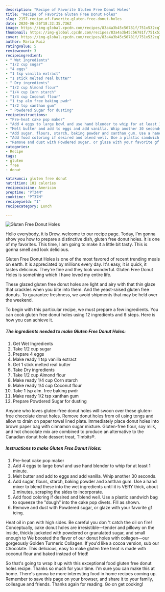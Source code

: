 ```yaml
---
description: "Recipe of Favorite Gluten Free Donut Holes"
title: "Recipe of Favorite Gluten Free Donut Holes"
slug: 2157-recipe-of-favorite-gluten-free-donut-holes
date: 2020-06-26T18:32:35.736Z
image: https://img-global.cpcdn.com/recipes/83a4a3b45c56781f/751x532cq70/gluten-free-donut-holes-recipe-main-photo.jpg
thumbnail: https://img-global.cpcdn.com/recipes/83a4a3b45c56781f/751x532cq70/gluten-free-donut-holes-recipe-main-photo.jpg
cover: https://img-global.cpcdn.com/recipes/83a4a3b45c56781f/751x532cq70/gluten-free-donut-holes-recipe-main-photo.jpg
author: Maria Ruiz
ratingvalue: 5
reviewcount: 3
recipeingredient:
- " Wet Ingredients"
- "1/2 cup sugar"
- "4 eggs"
- "1 tsp vanilla extract"
- "1 stick melted real butter"
- " Dry ingredients"
- "1/2 cup Almond flour"
- "1/4 cup Corn starch"
- "1/4 cup Coconut flour"
- "1 tsp alm free baking pwdr"
- "1/2 tsp xanthan gum"
- " Powdered Sugar for dusting"
recipeinstructions:
- "Pre-heat cake pop maker"
- "Add 4 eggs to large bowl and use hand blender to whip for at least 1 minute."
- "Melt butter and add to eggs and add vanilla. Whip another 30 seconds."
- "Add sugar, flours, starch, baking powder and xanthan gum. Use a hand mixer to blend these into the wet ingredients until it is VERY thick, about 2 minutes, scraping the sides to incorporate."
- "Add food coloring if desired and blend well. Use a plastic sandwich bag to squeeze the &#34;dough&#34; into the cake pop divets. Fill as shown."
- "Remove and dust with Powdered sugar, or glaze with your favorite gf icing."
categories:
- Recipe
tags:
- gluten
- free
- donut

katakunci: gluten free donut 
nutrition: 101 calories
recipecuisine: American
preptime: "PT34M"
cooktime: "PT37M"
recipeyield: "1"
recipecategory: Lunch

---
```



![Gluten Free Donut Holes](https://img-global.cpcdn.com/recipes/83a4a3b45c56781f/751x532cq70/gluten-free-donut-holes-recipe-main-photo.jpg)

Hello everybody, it is Drew, welcome to our recipe page. Today, I'm gonna show you how to prepare a distinctive dish, gluten free donut holes. It is one of my favorites. This time, I am going to make it a little bit tasty. This is gonna smell and look delicious.

Gluten Free Donut Holes is one of the most favored of recent trending meals on earth. It is appreciated by millions every day. It's easy, it is quick, it tastes delicious. They're fine and they look wonderful. Gluten Free Donut Holes is something which I have loved my entire life.

These glazed gluten free donut holes are light and airy with that thin glaze that crackles when you bite into them. And the yeast-raised gluten free donuts. To guarantee freshness, we avoid shipments that may be held over the weekend.


To begin with this particular recipe, we must prepare a few ingredients. You can cook gluten free donut holes using 12 ingredients and 6 steps. Here is how you can achieve it.

<!--inarticleads1-->

##### The ingredients needed to make Gluten Free Donut Holes:

1. Get  Wet Ingredients
1. Take 1/2 cup sugar
1. Prepare 4 eggs
1. Make ready 1 tsp vanilla extract
1. Get 1 stick melted real butter
1. Take  Dry ingredients
1. Take 1/2 cup Almond flour
1. Make ready 1/4 cup Corn starch
1. Make ready 1/4 cup Coconut flour
1. Take 1 tsp alm. free baking pwdr
1. Make ready 1/2 tsp xanthan gum
1. Prepare  Powdered Sugar for dusting


Anyone who loves gluten-free donut holes will swoon over these gluten-free chocolate donut holes. Remove donut holes from oil using tongs and allow to drain on paper towel lined plate. Immediately place donut holes into brown paper bag with cinnamon sugar mixture. Gluten-free flour, soy milk, and hot chocolate mix are combined to produce an alternative to the Canadian donut hole dessert treat, Timbits®. 

<!--inarticleads2-->

##### Instructions to make Gluten Free Donut Holes:

1. Pre-heat cake pop maker
1. Add 4 eggs to large bowl and use hand blender to whip for at least 1 minute.
1. Melt butter and add to eggs and add vanilla. Whip another 30 seconds.
1. Add sugar, flours, starch, baking powder and xanthan gum. Use a hand mixer to blend these into the wet ingredients until it is VERY thick, about 2 minutes, scraping the sides to incorporate.
1. Add food coloring if desired and blend well. Use a plastic sandwich bag to squeeze the &#34;dough&#34; into the cake pop divets. Fill as shown.
1. Remove and dust with Powdered sugar, or glaze with your favorite gf icing.


Heat oil in pan with high sides. Be careful you don &#39;t catch the oil on fire! Conceptually, cake donut holes are irresistible—tender and pillowy on the inside, thickly jacketed with powdered or granulated sugar, and small enough to We boosted the flavor of our donut holes with collagen—our gorgeously Golden Turmeric Collagen. If you&#39;d like a cocoa version, sub our Chocolate. This delicious, easy to make gluten free treat is made with coconut flour and baked instead of fried! 

So that's going to wrap it up with this exceptional food gluten free donut holes recipe. Thanks so much for your time. I'm sure you can make this at home. There's gonna be more interesting food in home recipes coming up. Remember to save this page on your browser, and share it to your family, colleague and friends. Thanks again for reading. Go on get cooking!
